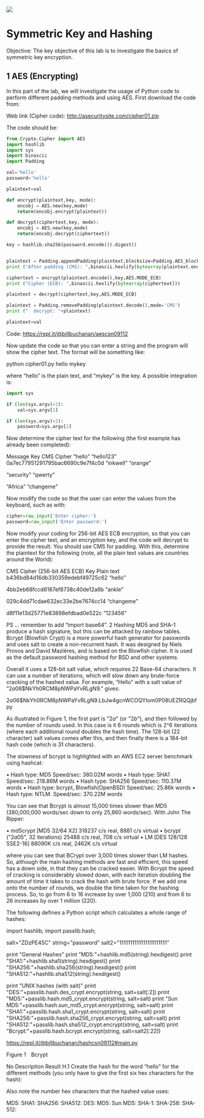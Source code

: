 <img src="https://github.com/billbuchanan/csn09112/blob/master/zadditional/top_csn09112.png"/>

# Symmetric Key and Hashing

Objective: The key objective of this lab is to investigate the basics of symmetric key encryption.

## 1	AES (Encrypting)
In this part of the lab, we will investigate the usage of Python code to perform different padding methods and using AES. First download the code from:

Web link (Cipher code): http://asecuritysite.com/cipher01.zip

The code should be:

```Python
from Crypto.Cipher import AES
import hashlib
import sys
import binascii
import Padding

val='hello'
password='hello'

plaintext=val

def encrypt(plaintext,key, mode):
	encobj = AES.new(key,mode)
	return(encobj.encrypt(plaintext))

def decrypt(ciphertext,key, mode):
	encobj = AES.new(key,mode)
	return(encobj.decrypt(ciphertext))

key = hashlib.sha256(password.encode()).digest()


plaintext = Padding.appendPadding(plaintext,blocksize=Padding.AES_blocksize,mode='CMS')
print ("After padding (CMS): ",binascii.hexlify(bytearray(plaintext.encode())))

ciphertext = encrypt(plaintext.encode(),key,AES.MODE_ECB)
print ("Cipher (ECB): ",binascii.hexlify(bytearray(ciphertext)))

plaintext = decrypt(ciphertext,key,AES.MODE_ECB)

plaintext = Padding.removePadding(plaintext.decode(),mode='CMS')
print ("  decrypt: "+plaintext)

plaintext=val
```

Code: https://repl.it/@billbuchanan/aescsn09112

Now update the code so that you can enter a string and the program will show the cipher text. The format will be something like:

python cipher01.py hello mykey

where “hello” is the plain text, and “mykey” is the key.  A possible integration is:

```Python
import sys

if (len(sys.argv)>1):
	val=sys.argv[1]

if (len(sys.argv)>2):
	password=sys.argv[2]
```

Now determine the cipher text for the following (the first example has already been completed):

Message	Key	CMS Cipher
“hello”	“hello123”
	0a7ec77951291795bac6690c9e7f4c0d
“inkwell”	“orange”
	
“security”	“qwerty”
	
“Africa”	“changeme”
	

Now modify the code so that the user can enter the values from the keyboard, such as with:

```Python
cipher=raw_input('Enter cipher:')
password=raw_input('Enter password:')
```

Now modify your coding for 256-bit AES ECB encryption, so that you can enter the cipher text, and an encryption key, and the code will decrypt to provide the result. You should use CMS for padding. With this, determine the plaintext for the following (note, all the plain text values are countries around the World):

CMS Cipher (256-bit AES ECB)	Key	Plain text
b436bd84d16db330359edebf49725c62
	“hello”
	
4bb2eb68fccd6187ef8738c40de12a6b	“ankle”
	
029c4dd71cdae632ec33e2be7674cc14	“changeme”
	
d8f11e13d25771e83898efdbad0e522c	“123456”
	


PS … remember to add “import base64”.
2	Hashing
MD5 and SHA-1 produce a hash signature, but this can be attacked by rainbow tables. Bcrypt (Blowfish Crypt) is a more powerful hash generator for passwords and uses salt to create a non-recurrent hash. It was designed by Niels Provos and David Mazières, and is based on the Blowfish cipher. It is used as the default password hashing method for BSD and other systems. 

Overall it uses a 128-bit salt value, which requires 22 Base-64 characters. It can use a number of iterations, which will slow down any brute-force cracking of the hashed value. For example, “Hello” with a salt value of “$2a$06$NkYh0RCM8pNWPaYvRLgN9.” gives:

$2a$06$NkYh0RCM8pNWPaYvRLgN9.LbJw4gcnWCOQYIom0P08UEZRQQjbfpy

As illustrated in Figure 1, the first part is "$2a$" (or "$2b$"), and then followed by the number of rounds used. In this case is it 6 rounds which is 2^6 iterations (where each additional round doubles the hash time). The 128-bit (22 character) salt values comes after this, and then finally there is a 184-bit hash code (which is 31 characters). 

The slowness of bcrypt is highlighted with an AWS EC2 server benchmark using hashcat:

•	Hash type: MD5 Speed/sec: 380.02M words
•	Hash type: SHA1 Speed/sec: 218.86M words
•	Hash type: SHA256 Speed/sec: 110.37M words
•	Hash type: bcrypt, Blowfish(OpenBSD) Speed/sec: 25.86k words
•	Hash type: NTLM. Speed/sec: 370.22M words

You can see that Bcrypt is almost 15,000 times slower than MD5 (380,000,000 words/sec down to only 25,860 words/sec). With John The Ripper:

•	md5crypt [MD5 32/64 X2] 318237 c/s real, 8881 c/s virtual
•	bcrypt ("$2a$05", 32 iterations)  25488 c/s real, 708 c/s virtual
•	LM [DES 128/128 SSE2-16] 88090K c/s real, 2462K c/s virtual

where you can see that BCrypt over 3,000 times slower than LM hashes. So, although the main hashing methods are fast and efficient, this speed has a down side, in that they can be cracked easier. With Bcrypt the speed of cracking is considerably slowed down, with each iteration doubling the amount of time it takes to crack the hash with brute force. If we add one onto the number of rounds, we double the time taken for the hashing process. So, to go from 6 to 16 increase by over 1,000 (210) and from 6 to 26 increases by over 1 million (220).

The following defines a Python script which calculates a whole range of hashes:

import hashlib;
import passlib.hash;

salt="ZDzPE45C"
string="password"
salt2="1111111111111111111111"

print "General Hashes"
print "MD5:"+hashlib.md5(string).hexdigest()
print "SHA1:"+hashlib.sha1(string).hexdigest()
print "SHA256:"+hashlib.sha256(string).hexdigest()
print "SHA512:"+hashlib.sha512(string).hexdigest()

print "UNIX hashes (with salt)"
print "DES:"+passlib.hash.des_crypt.encrypt(string, salt=salt[:2])
print "MD5:"+passlib.hash.md5_crypt.encrypt(string, salt=salt)
print "Sun MD5:"+passlib.hash.sun_md5_crypt.encrypt(string, salt=salt)
print "SHA1:"+passlib.hash.sha1_crypt.encrypt(string, salt=salt)
print "SHA256:"+passlib.hash.sha256_crypt.encrypt(string, salt=salt)
print "SHA512:"+passlib.hash.sha512_crypt.encrypt(string, salt=salt)
print "Bcrypt:"+passlib.hash.bcrypt.encrypt(string, salt=salt2[:22])

https://repl.it/@billbuchanan/hashcsn09112#main.py
 
Figure 1 Bcrypt

No	Description	Result
H.1	Create the hash for the word “hello” for the different methods (you only have to give the first six hex characters for the hash):

Also note the number hex characters that the hashed value uses:

MD5:
SHA1:
SHA256:
SHA512:
DES:
MD5:
Sun MD5:
SHA-1:
SHA-256:
SHA-512:

 
